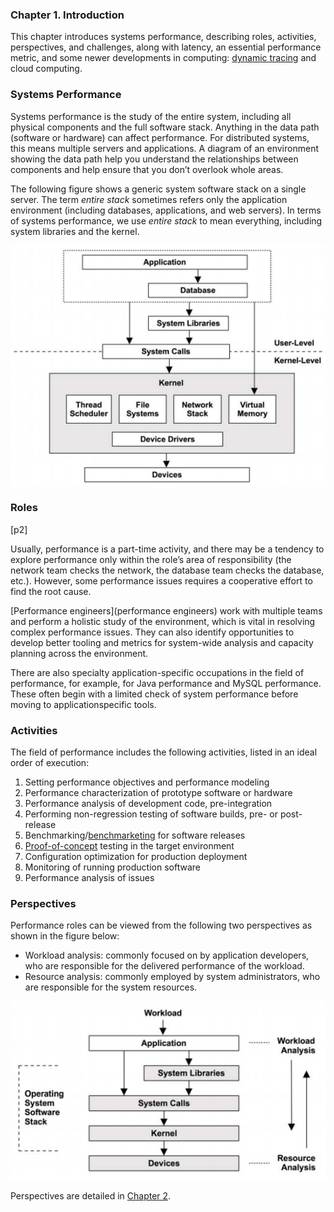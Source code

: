 ### **Chapter 1. Introduction**

This chapter introduces systems performance, describing roles, activities, perspectives, and challenges, along with latency, an essential performance metric, and some newer developments in computing: [dynamic tracing](https://en.wikipedia.org/wiki/DTrace) and cloud computing.

### Systems Performance

Systems performance is the study of the entire system, including all physical components and the full software stack. Anything in the data path (software or hardware) can affect performance. For distributed systems, this means multiple servers and applications. A diagram of an environment showing the data path help you understand the relationships between components and help ensure that you don’t overlook whole areas.

The following figure shows a generic system software stack on a single server.  The term *entire stack* sometimes refers only the application environment (including databases, applications, and web servers). In terms of systems performance, we use *entire stack* to mean everything, including system libraries and the kernel.

[![Figure 1.1 Generic system software stack](figure_1.1.png)](figure_1.1.png "Figure 1.1 Generic system software stack")

### Roles

[p2]

Usually, performance is a part-time activity, and there may be a tendency to explore performance only within the role’s area of responsibility (the network team checks the network, the database team checks the database, etc.). However, some performance issues requires a cooperative effort to find the root cause.

[Performance engineers](performance engineers) work with multiple teams and perform a holistic study of the environment, which is vital in resolving complex performance issues. They can also identify opportunities to develop better tooling and metrics for system-wide analysis and capacity planning across the environment.

There are also specialty application-specific occupations in the field of performance, for example, for Java performance and MySQL performance. These often begin with a limited check of system performance before moving to applicationspecific tools.

### Activities

The field of performance includes the following activities, listed in an ideal order of execution:

1. Setting performance objectives and performance modeling
2. Performance characterization of prototype software or hardware
3. Performance analysis of development code, pre-integration
4. Performing non-regression testing of software builds, pre- or post-release
5. Benchmarking/[benchmarketing](https://en.wiktionary.org/wiki/benchmarketing) for software releases
6. [Proof-of-concept](https://en.wikipedia.org/wiki/Proof_of_concept) testing in the target environment
7. Configuration optimization for production deployment
8. Monitoring of running production software
9. Performance analysis of issues

### Perspectives

Performance roles can be viewed from the following two perspectives as shown in the figure below:

* Workload analysis: commonly focused on by application developers, who are responsible for the delivered performance of the workload.
* Resource analysis: commonly employed by system administrators, who are responsible for the system resources.

[![Figure 1.2 Analysis perspectives](figure_1.2.png)](figure_1.2.png "Figure 1.2 Analysis perspectives")

Perspectives are detailed in [Chapter 2](ch2.md#perspectives).
